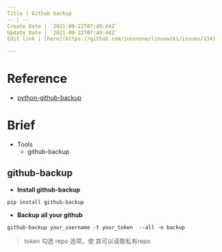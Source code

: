 ```yaml
---
Title | Github backup
-- | --
Create Date | `2021-09-22T07:49:44Z`
Update Date | `2021-09-22T07:49:44Z`
Edit link | [here](https://github.com/junxnone/linuxwiki/issues/134)

---
```

# Reference
- [python-github-backup](https://github.com/josegonzalez/python-github-backup)


# Brief
- Tools
  - github-backup

## github-backup

- **Install github-backup**

```
pip install github-backup
```

- **Backup all your github**

```
github-backup your_username -t your_token  --all -o backup
```
> token 勾选 repo 选项，使 其可以读取私有repo
